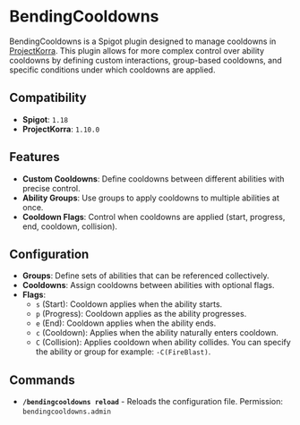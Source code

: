 # BendingCooldowns
BendingCooldowns is a Spigot plugin designed to manage cooldowns in [ProjectKorra](https://projectkorra.com/). This plugin allows for more complex control over ability cooldowns by defining custom interactions, group-based cooldowns, and specific conditions under which cooldowns are applied.

## Compatibility
- **Spigot**: `1.18`
- **ProjectKorra**: `1.10.0`

## Features
- **Custom Cooldowns**: Define cooldowns between different abilities with precise control.
- **Ability Groups**: Use groups to apply cooldowns to multiple abilities at once.
- **Cooldown Flags**: Control when cooldowns are applied (start, progress, end, cooldown, collision).

## Configuration
- **Groups**: Define sets of abilities that can be referenced collectively.
- **Cooldowns**: Assign cooldowns between abilities with optional flags.
- **Flags**:
    - `s` (Start): Cooldown applies when the ability starts.
    - `p` (Progress): Cooldown applies as the ability progresses.
    - `e` (End): Cooldown applies when the ability ends.
    - `c` (Cooldown): Applies when the ability naturally enters cooldown.
    - `C` (Collision): Applies cooldown when ability collides. You can specify the ability or group for example: `-C(FireBlast)`.

## Commands
- **`/bendingcooldowns reload`** - Reloads the configuration file. Permission: `bendingcooldowns.admin`
